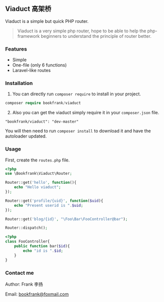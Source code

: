 ## Viaduct 高架桥

Viaduct is a simple but quick PHP router.

> Viaduct is a very simple php router, hope to be able to help the php-framework beginners to understand the principle of router better.

### Features

* Simple 
* One-file (only 6 functions)
* Laravel-like routes


### Installation

1. You can directly run `composer require` to install in your project.

```php
composer require bookfrank/viaduct
```

2. Also you can get the viaduct simply require it in your `composer.json` file.

```
"bookfrank/viaduct": "dev-master"
```

You will then need to run `composer install` to download it and have the autoloader updated.

### Usage

First, create the `routes.php` file.

```php
<?php
use \Bookfrank\Viaduct\Router;

Router::get('hello', function(){
	echo "Hello viaduct";
});

Router::get('profile/{uid}', function($uid){
	echo "Present userid is ".$uid;
});

Router::get('blog/{id}', "\Foo\Bar\FooController@bar");

Router::dispatch();
```

```php
<?php
class FooController{
	public function bar($id){
    	echo "id is ".$id;
    }
}
```


### Contact me

Author: Frank 李扬

Email: bookfrank@foxmail.com



